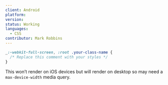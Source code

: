 ```yaml
---
client: Android
platform:
version:
status: Working
languages:
  - CSS
contributor: Mark Robbins
---
```


```css
_:-webkit-full-screen, :root .your-class-name {
  /* Replace this comment with your styles */
}
```
This won’t render on iOS devices but will render on desktop so may need a `max-device-width` media query.